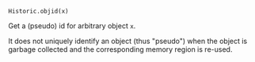     Historic.objid(x)

Get a (pseudo) id for arbitrary object `x`.

It does not uniquely identify an object (thus "pseudo") when the object is
garbage collected and the corresponding memory region is re-used.
